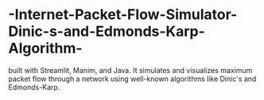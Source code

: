 # -Internet-Packet-Flow-Simulator-Dinic-s-and-Edmonds-Karp-Algorithm-
built with Streamlit, Manim, and Java. It simulates and visualizes maximum packet flow through a network using well-known algorithms like Dinic's and Edmonds-Karp.
